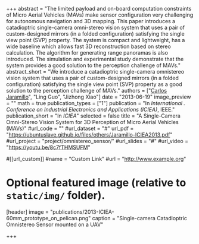+++
abstract = "The limited payload and on-board computation constraints of Micro Aerial Vehicles (MAVs) make sensor configuration very challenging for autonomous navigation and 3D mapping. This paper introduces a catadioptric single-camera omni-stereo vision system that uses a pair of custom-designed mirrors (in a folded configuration) satisfying the single view point (SVP) property. The system is compact and lightweight, has a wide baseline which allows fast 3D reconstruction based on stereo calculation. The algorithm for generating range panoramas is also introduced. The simulation and experimental study demonstrate that the system provides a good solution to the perception challenge of MAVs."
abstract_short = "We introduce a catadioptric single-camera omnistereo vision system that uses a pair of custom-designed mirrors (in a folded configuration) satisfying the single view point (SVP) property as a good solution to the perception challenge of MAVs."
authors = ["[Carlos Jaramillo](http://me.vision2pi.com)", "Ling Guo", "Jizhong Xiao"]
date = "2013-06-19"
image_preview = ""
math = true
publication_types = ["1"]
publication = "In *International . Conference on Industrial Electronics and Applications (ICIEA)*, IEEE."
publication_short = "In *ICIEA*"
selected = false
title = "A Single-Camera Omni-Stereo Vision System for 3D Perception of Micro Aerial Vehicles (MAVs)"
#url_code = ""
#url_dataset = "#"
url_pdf = "https://ubuntuslave.github.io/files/others/Jaramillo-ICIEA2013.pdf"
#url_project = "project/omnistereo_sensor/"
#url_slides = "#"
#url_video = "https://youtu.be/8c7fTHMSUFM"

#[[url_custom]]
#name = "Custom Link"
#url = "http://www.example.org"

# Optional featured image (relative to `static/img/` folder).
[header]
image = "publications/2013-ICIEA-60mm_prototype_on_pelican.png"
caption = "Single-camera Catadioptric Omnistereo Sensor mounted on a UAV"

+++